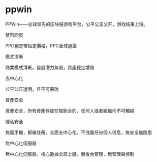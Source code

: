 # ppwin
PPWin——全球领先的区块链游戏平台，公平公正公开，游戏结果上链。

雙幣同發

PPO穩定幣恆定價格，PPC全球通證

模式清晰

商業模式清晰，發展潛力無限，資產穩定增值

去中心化

公平公正透明，且不可篡改

資產安全

資產安全，所有資產存放在智能合約，任何人或者組織均不可觸碰

隱私安全

無需手機，郵箱註冊，全面去中心化。不洩露任何個人信息，無安全無隱患

無中心化伺服器

無中心化伺服器，核心數據全部上鏈，無後台管理，無管理員控制
